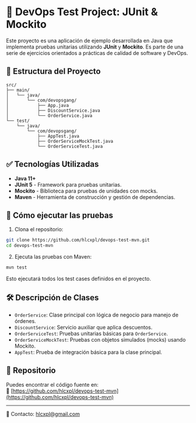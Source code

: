 
# 🧪 DevOps Test Project: JUnit & Mockito

Este proyecto es una aplicación de ejemplo desarrollada en Java que implementa pruebas unitarias utilizando **JUnit** y **Mockito**. Es parte de una serie de ejercicios orientados a prácticas de calidad de software y DevOps.

## 📁 Estructura del Proyecto

```
src/
├── main/
│   └── java/
│       └── com/devopsgang/
│           ├── App.java
│           ├── DiscountService.java
│           └── OrderService.java
└── test/
    └── java/
        └── com/devopsgang/
            ├── AppTest.java
            ├── OrderServiceMockTest.java
            └── OrderServiceTest.java
```

## ✅ Tecnologías Utilizadas

- **Java 11+**
- **JUnit 5** - Framework para pruebas unitarias.
- **Mockito** - Biblioteca para pruebas de unidades con mocks.
- **Maven** - Herramienta de construcción y gestión de dependencias.

## 🚀 Cómo ejecutar las pruebas

1. Clona el repositorio:

```bash
git clone https://github.com/hlcxpl/devops-test-mvn.git
cd devops-test-mvn
```

2. Ejecuta las pruebas con Maven:

```bash
mvn test
```

Esto ejecutará todos los test cases definidos en el proyecto.

## 🛠️ Descripción de Clases

- `OrderService`: Clase principal con lógica de negocio para manejo de órdenes.
- `DiscountService`: Servicio auxiliar que aplica descuentos.
- `OrderServiceTest`: Pruebas unitarias básicas para `OrderService`.
- `OrderServiceMockTest`: Pruebas con objetos simulados (mocks) usando Mockito.
- `AppTest`: Prueba de integración básica para la clase principal.

## 📂 Repositorio

Puedes encontrar el código fuente en:  
🔗 [https://github.com/hlcxpl/devops-test-mvn](https://github.com/hlcxpl/devops-test-mvn)

---

📧 Contacto: [hlcxpl@gmail.com](mailto:hlcxpl@gmail.com)
